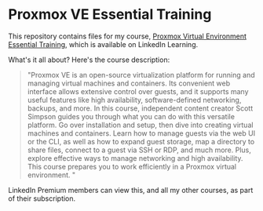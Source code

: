 # Proxmox VE Essential Training

This repository contains files for my course, [Proxmox Virtual Environment Essential Training](https://www.linkedin.com/learning/proxmox-virtual-environment-essential-training), which is available on LinkedIn Learning.

What's it all about? Here's the course description:

> "Proxmox VE is an open-source virtualization platform for running and managing virtual machines and containers. Its convenient web interface allows extensive control over guests, and it supports many useful features like high availability, software-defined networking, backups, and more. In this course, independent content creator Scott Simpson guides you through what you can do with this versatile platform. Go over installation and setup, then dive into creating virtual machines and containers. Learn how to manage guests via the web UI or the CLI, as well as how to expand guest storage, map a directory to share files, connect to a guest via SSH or RDP, and much more. Plus, explore effective ways to manage networking and high availability. This course prepares you to work efficiently in a Proxmox virtual environment. "

LinkedIn Premium members can view this, and all my other courses, as part of their subscription.
